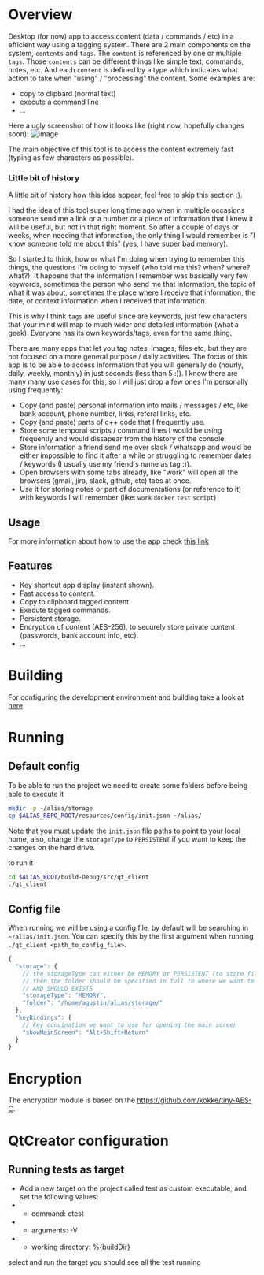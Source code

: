 # Overview

Desktop (for now) app to access content (data / commands / etc) in a efficient way using a tagging system.
There are 2 main components on the system, `contents` and `tags`. The `content` is referenced by one or multiple `tags`. Those `contents` can be different things like simple text, commands, notes, etc. And each `content` is defined by a type which indicates what action to take when "using" / "processing" the content.
Some examples are: 
- copy to clipbard (normal text)
- execute a command line
- ...

Here a ugly screenshot of how it looks like (right now, hopefully changes soon):
![image](https://user-images.githubusercontent.com/1697015/96559065-da446880-12bc-11eb-98fe-00e7ff55c212.png)

The main objective of this tool is to access the content extremely fast (typing as few characters as possible).

### Little bit of history

A little bit of history how this idea appear, feel free to skip this section :).

I had the idea of this tool super long time ago when in multiple occasions someone send me a link or a number or a piece of information that I knew it will be useful, but not in that right moment. So after a couple of days or weeks, when needing that information, the only thing I would remember is "I know someone told me about this" (yes, I have super bad memory).

So I started to think, how or what I'm doing when trying to remember this things, the questions I'm doing to myself (who told me this? when? where? what?). It happens that the information I remember was basically very few keywords, sometimes the person who send me that information, the topic of what it was about, sometimes the place where I receive that information, the date, or context information when I received that information.

This is why I think `tags` are useful since are keywords, just few characters that your mind will map to much wider and detailed information (what a geek). Everyone has its own keywords/tags, even for the same thing.

There are many apps that let you tag notes, images, files etc, but they are not focused on a more general purpose / daily activities. The focus of this app is to be able to access information that you will generally do (hourly, daily, weekly, monthly) in just seconds (less than 5 :)). I know there are many many use cases for this, so I will just drop a few ones I'm personally using frequently:

- Copy (and paste) personal information into mails / messages / etc, like bank account, phone number, links, referal links, etc.
- Copy (and paste) parts of c++ code that I frequently use.
- Store some temporal scripts / command lines I would be using frequently and would dissapear from the history of the console.
- Store information a friend send me over slack / whatsapp and would be either impossible to find it after a while or struggling to remember dates / keywords (I usually use my friend's name as tag :)).
- Open browsers with some tabs already, like "work" will open all the browsers (gmail, jira, slack, github, etc) tabs at once.
- Use it for storing notes or part of documentations (or reference to it) with keywords I will remember (like: `work` `docker` `test` `script`)


## Usage 

For more information about how to use the app check [this link](https://github.com/agudpp/alias/wiki/Usage)

## Features

- Key shortcut app display (instant shown).
- Fast access to content.
- Copy to clipboard tagged content.
- Execute tagged commands.
- Persistent storage.
- Encryption of content (AES-256), to securely store private content (passwords, bank account info, etc).
- ...


# Building

For configuring the development environment and building take a look at [here](docs/BUILD.md)


# Running

## Default config

To be able to run the project we need to create some folders before being able to execute it
```bash
mkdir -p ~/alias/storage
cp $ALIAS_REPO_ROOT/resources/config/init.json ~/alias/
```

Note that you must update the `init.json` file paths to point to your local home, also, change
the `storageType` to `PERSISTENT` if you want to keep the changes on the hard drive.

to run it
```bash
cd $ALIAS_ROOT/build-Debug/src/qt_client
./qt_client
```


## Config file

When running we will be using a config file, by default will be searching in `~/alias/init.json`.
You can specify this by the first argument when running `./qt_client <path_to_config_file>`.

```js
{
  "storage": {
    // the storageType can either be MEMORY or PERSISTENT (to store files). If PERSISTENT
    // then the folder should be specified in full to where we want to store the data
    // AND SHOULD EXISTS
    "storageType": "MEMORY",
    "folder": "/home/agustin/alias/storage/"
  },
  "keyBindings": {
    // key convination we want to use for opening the main screen
    "showMainScreen": "Alt+Shift+Return"
  }
}

```


# Encryption

The encryption module is based on the https://github.com/kokke/tiny-AES-C.


# QtCreator configuration

## Running tests as target

- Add a new target on the project called test as custom executable, and set the following values:
- - command: ctest 
- - arguments: -V
- - working directory: %{buildDir}

select and run the target you should see all the test running

